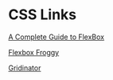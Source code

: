 # CSS Links


[A Complete Guide to FlexBox](https://css-tricks.com/snippets/css/a-guide-to-flexbox/)

[Flexbox Froggy](http://flexboxfroggy.com/)

[Gridinator](http://gridinator.com/)
